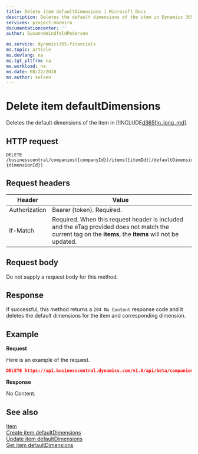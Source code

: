 ```yaml
---
title: Delete item defaultDimensions | Microsoft Docs
description: Deletes the default dimensions of the item in Dynamics 365 Business Central.
services: project-madeira
documentationcenter: ''
author: SusanneWindfeldPedersen

ms.service: dynamics365-financials
ms.topic: article
ms.devlang: na
ms.tgt_pltfrm: na
ms.workload: na
ms.date: 08/22/2018
ms.author: solsen
---
```


# Delete item defaultDimensions
Deletes the default dimensions of the item in [!INCLUDE[d365fin_long_md](../../includes/d365fin_long_md.md)].

## HTTP request
```
DELETE /businesscentral/companies({companyId})/items({itemId})/defaultDimensions({itemId},{dimensionId})
```

## Request headers

|Header         |Value                     |
|---------------|--------------------------|
|Authorization  |Bearer {token}. Required. |
|If-Match       |Required. When this request header is included and the eTag provided does not match the current tag on the **items**, the **items** will not be updated. |

## Request body
Do not supply a request body for this method.

## Response
If successful, this method returns a ```204 No Content``` response code and it deletes the default dimensions for the item and corresponding dimension.

## Example

**Request**

Here is an example of the request.

```json
DELETE https://api.businesscentral.dynamics.com/v1.0/api/beta/companies({companyId})/items({itemId})/defaultDimensions({itemId},{dimensionId})
```

**Response** 

No Content.

## See also

[Item](../resources/dynamics_item.md)  
[Create item defaultDimensions](dynamics_item_create_defaultdimensions.md)  
[Update item defaultDimensions](dynamics_item_update_defaultdimensions.md)  
[Get item defaultDimensions](dynamics_item_get_defaultdimensions.md)  
